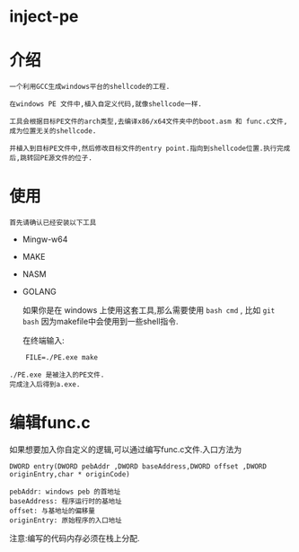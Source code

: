 # inject-pe

# 介绍
	一个利用GCC生成windows平台的shellcode的工程.

	在windows PE 文件中,植入自定义代码,就像shellcode一样.
	
	工具会根据目标PE文件的arch类型,去编译x86/x64文件夹中的boot.asm 和 func.c文件,成为位置无关的shellcode.
	
	并植入到目标PE文件中,然后修改目标文件的entry point.指向到shellcode位置.执行完成后,跳转回PE源文件的位子.
	
# 使用
	首先请确认已经安装以下工具
	
	
* Mingw-w64
* MAKE
* NASM
* GOLANG


   	如果你是在 windows 上使用这套工具,那么需要使用 `bash cmd` , 比如 `git bash` 因为makefile中会使用到一些shell指令.


   在终端输入:
```
    FILE=./PE.exe make
```
    ./PE.exe 是被注入的PE文件.
    完成注入后得到a.exe.

# 编辑func.c
如果想要加入你自定义的逻辑,可以通过编写func.c文件.入口方法为

`DWORD entry(DWORD pebAddr ,DWORD baseAddress,DWORD offset ,DWORD originEntry,char * originCode)`

	pebAddr: windows peb 的首地址
	baseAddress: 程序运行时的基地址
	offset: 与基地址的偏移量
	originEntry: 原始程序的入口地址

注意:编写的代码内存必须在栈上分配.
